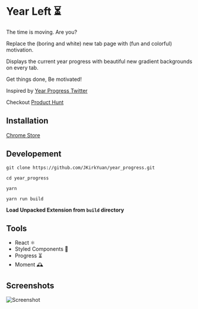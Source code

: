 # Year Left ⏳

The time is moving. Are you?

Replace the (boring and white) new tab page with (fun and colorful) motivation. 

Displays the current year progress with beautiful new gradient backgrounds on every tab. 

Get things done, Be motivated!

Inspired by [Year Progress Twitter](https://twitter.com/year_progress)

Checkout [Product Hunt](https://www.producthunt.com/posts/year-progress)

## Installation

[Chrome Store](https://chrome.google.com/webstore/detail/hmejblemllciaklhffpinjgkbngcoopb/)

## Developement

`git clone https://github.com/JKirkYuan/year_progress.git`

`cd year_progress`

`yarn`

`yarn run build`

**Load Unpacked Extension from `build` directory**

## Tools

* React ⚛
* Styled Components 💅
* Progress ⏳
* Moment 🕰

## Screenshots

![Screenshot](Screenshot.png)
